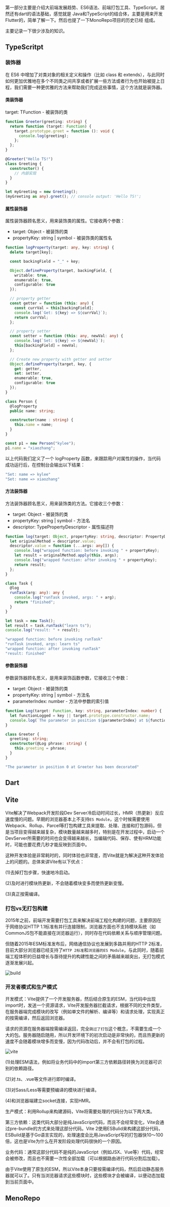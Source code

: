 第一部分主要是介绍大前端发展趋势、ES6语法、前端打包工具、TypeScript，居然还有dart的语法基础，感觉就是
Java和TypeScript的结合体，主要是用来开发Flutter的，简单了解一下。然后也提了一下MonoRepo项目的历史已经
组成。

主要记录一下很少涉及的知识。

## TypeScritpt

### 装饰器

在 ES6 中增加了对类对象的相关定义和操作（比如 class 和 extends），与此同时如何更加优雅地在多个不同类之间共享或者扩展一些方法或者行为也开始被提上日程，我们需要一种更优雅的方法来帮助我们完成这些事情，这个方法就是装饰器。

#### 类装饰器
target: TFunction - 被装饰的类

```ts
function Greeter(greeting: string) {
  return function (target: Function) {
    target.prototype.greet = function (): void {
      console.log(greeting);
    };
  };
}

@Greeter("Hello TS!")
class Greeting {
  constructor() {
    // 内部实现
  }
}

let myGreeting = new Greeting();
(myGreeting as any).greet(); // console output: 'Hello TS!';

```
#### 属性装饰器
属性装饰器顾名思义，用来装饰类的属性。它接收两个参数：

- target: Object - 被装饰的类
- propertyKey: string | symbol - 被装饰类的属性名

```ts
function logProperty(target: any, key: string) {
  delete target[key];

  const backingField = "_" + key;

  Object.defineProperty(target, backingField, {
    writable: true,
    enumerable: true,
    configurable: true
  });

  // property getter
  const getter = function (this: any) {
    const currVal = this[backingField];
    console.log(`Get: ${key} => ${currVal}`);
    return currVal;
  };

  // property setter
  const setter = function (this: any, newVal: any) {
    console.log(`Set: ${key} => ${newVal}`);
    this[backingField] = newVal;
  };

  // Create new property with getter and setter
  Object.defineProperty(target, key, {
    get: getter,
    set: setter,
    enumerable: true,
    configurable: true
  });
}

class Person {
  @logProperty
  public name: string;

  constructor(name : string) {
    this.name = name;
  }
}

const p1 = new Person("kylee");
p1.name = "xiaozhang";

```
以上代码我们定义了一个 logProperty 函数，来跟踪用户对属性的操作，当代码成功运行后，在控制台会输出以下结果：

```ts
"Set: name => kylee"
"Set: name => xiaozhang"
```
#### 方法装饰器
方法装饰器顾名思义，用来装饰类的方法。它接收三个参数：

- target: Object - 被装饰的类
- propertyKey: string | symbol - 方法名
- descriptor: TypePropertyDescriptor - 属性描述符

```ts
function log(target: Object, propertyKey: string, descriptor: PropertyDescriptor) {
  let originalMethod = descriptor.value;
  descriptor.value = function (...args: any[]) {
    console.log("wrapped function: before invoking " + propertyKey);
    let result = originalMethod.apply(this, args);
    console.log("wrapped function: after invoking " + propertyKey);
    return result;
  };
}

class Task {
  @log
  runTask(arg: any): any {
    console.log("runTask invoked, args: " + arg);
    return "finished";
  }
}

let task = new Task();
let result = task.runTask("learn ts");
console.log("result: " + result);
```

```ts
"wrapped function: before invoking runTask"
"runTask invoked, args: learn ts"
"wrapped function: after invoking runTask"
"result: finished"
```
#### 参数装饰器
参数装饰器顾名思义，是用来装饰函数参数，它接收三个参数：

- target: Object - 被装饰的类
- propertyKey: string | symbol - 方法名
- parameterIndex: number - 方法中参数的索引值

```ts
function Log(target: Function, key: string, parameterIndex: number) {
  let functionLogged = key || target.prototype.constructor.name;
  console.log(`The parameter in position ${parameterIndex} at ${functionLogged} has been decorated`);
}

class Greeter {
  greeting: string;
  constructor(@Log phrase: string) {
    this.greeting = phrase;
  }
}

```

```ts
"The parameter in position 0 at Greeter has been decorated"
```
## Dart

## Vite
Vite解决了Webpack开发阶段Dev Server冷启动时间过长，HMR（热更新）反应速度慢的问题。早期的浏览器基本上不支持`ES Module`，这个时候需要使用Webpack、Rollup、Parcel等打包构建工具来提取、处理、连接和打包源码，但是当项目变得越来越复杂，模块数量越来越多时，特别是在开发过程中，启动一个DevServer所需要的时间也会变得越来越长，当编辑代码、保存、使有HRM功能时，可能也要花费几秒才能反映到页面中。

这种开发体验是非常耗时的，同时体验也非常差，而Vite就是为解决这种开发体验上的问题的。总体来讲Vite有以下优点：

(1)去掉打包步骤，快速地冷启动。

(2)及时进行模块热更新，不会随着模块变多而使热更新变慢。

(3)真正按需编译。

### 打包vs无打包构建
2015年之前，前端开发需要打包工具来解决前端工程化构建的问题，主要原因在于网络协议HTTP 1.1标准有并行连接限制，浏览器方面也不支持模块系统（如CommonJS包不能直接在浏览器运行），同时存在代码依赖关系与顺序管理问题。

但随着2015年ESM标准发布后，网络通信协议也发展到多路并用的HTTP 2标准，目前大部分浏览器已经支持了`HTTP 2标准`和`浏览器的ES Module`，与此同时，随着前端工程体积的日益增长与亟待提升的构建性能之间的矛盾越来越突出，无打包模式逐渐发展兴起。

![build](https://res.weread.qq.com/wrepub/CB_3300054198_Figure-T149_5871.jpg)

### 开发者模式和生产模式
开发模式：Vite提供了一个开发服务器，然后结合原生的ESM，当代码中出现import时，发送一个资源请求，Vite开发服务器拦截请求，根据不同的文件类型，在服务器端完成模块的改写（例如单文件的解析、编译等）和请求处理，实现真正的按需编译，然后返回浏览器。

请求的资源在服务器端按需编译返回，完全`跳过了打包`这个概念，不需要生成一个大的包。服务器随启随用，所以开发环境下的初次启动是非常快的，而且热更新的速度不会随着模块增多而变慢，因为代码改动后，并不会有打包的过程。

![vite](https://res.weread.qq.com/wrepub/CB_3300054198_Figure-P149_5867.jpg)

(1)处理ESM语法，例如将业务代码中的import第三方依赖路径转换为浏览器可识别的依赖路径。

(2)对.ts、.vue等文件进行即时编译。

(3)对Sass/Less等需要预编译的模块进行编译。

(4)和浏览器端建立socket连接，实现HMR。

生产模式：利用Rollup来构建源码，Vite将需要处理的代码分为以下两大类。

第三方依赖：这类代码大部分是纯JavaScript代码，而且不会经常变化，Vite会通过pre-bundle的方式来处理这部分代码。Vite 2使用ESBulid来构建这部分代码，ESBuild是基于Go语言实现的，处理速度会比用JavaScript写的打包器快10～100倍，这也是Vite为什么在开发阶段处理代码很快的一个原因。

业务代码：通常这部分代码不是纯的JavaScript（例如JSX、Vue等）代码，经常会被修改，而且也不需要一次性全部加载（可以根据路由进行代码分割后加载）。

由于Vite使用了原生的ESM，所以Vite本身只要按需编译代码，然后启动静态服务器就可以了。只有当浏览器请求这些模块时，这些模块才会被编译，以便动态加载到当前页面中。
## MenoRepo